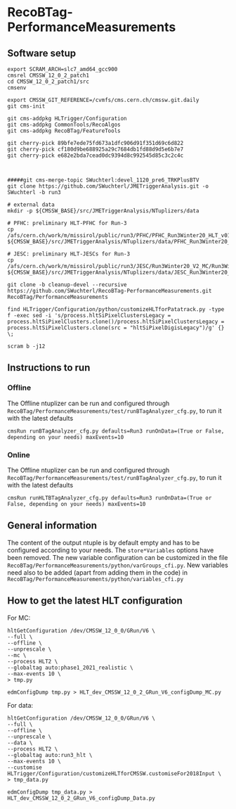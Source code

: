 # RecoBTag-PerformanceMeasurements

## Software setup

```
export SCRAM_ARCH=slc7_amd64_gcc900
cmsrel CMSSW_12_0_2_patch1
cd CMSSW_12_0_2_patch1/src
cmsenv

export CMSSW_GIT_REFERENCE=/cvmfs/cms.cern.ch/cmssw.git.daily
git cms-init

git cms-addpkg HLTrigger/Configuration
git cms-addpkg CommonTools/RecoAlgos
git cms-addpkg RecoBTag/FeatureTools

git cherry-pick 89bfe7ede75fd673a1dfc906d91f351d69c6d822
git cherry-pick cf180d9be688925a29c7684db1fd88d9d5e6b7e7
git cherry-pick e682e2bda7cead0dc9394d8c992545d85c3c2c4c



#####git cms-merge-topic SWuchterl:devel_1120_pre6_TRKPlusBTV
git clone https://github.com/SWuchterl/JMETriggerAnalysis.git -o SWuchterl -b run3

# external data
mkdir -p ${CMSSW_BASE}/src/JMETriggerAnalysis/NTuplizers/data

# PFHC: preliminary HLT-PFHC for Run-3
cp /afs/cern.ch/work/m/missirol/public/run3/PFHC/PFHC_Run3Winter20_HLT_v01.db ${CMSSW_BASE}/src/JMETriggerAnalysis/NTuplizers/data/PFHC_Run3Winter20_HLT_v01.db

# JESC: preliminary HLT-JESCs for Run-3
cp /afs/cern.ch/work/m/missirol/public/run3/JESC/Run3Winter20_V2_MC/Run3Winter20_V2_MC.db ${CMSSW_BASE}/src/JMETriggerAnalysis/NTuplizers/data/JESC_Run3Winter20_V2_MC.db

git clone -b cleanup-devel --recursive https://github.com/SWuchterl/RecoBTag-PerformanceMeasurements.git RecoBTag/PerformanceMeasurements

find HLTrigger/Configuration/python/customizeHLTforPatatrack.py -type f -exec sed -i 's/process.hltSiPixelClustersLegacy = process.hltSiPixelClusters.clone()/process.hltSiPixelClustersLegacy = process.hltSiPixelClusters.clone(src = "hltSiPixelDigisLegacy")/g' {} \;

scram b -j12

```

## Instructions to run
### Offline

The Offline ntuplizer can be run and configured through ```RecoBTag/PerformanceMeasurements/test/runBTagAnalyzer_cfg.py```, to run it with the latest defaults

```
cmsRun runBTagAnalyzer_cfg.py defaults=Run3 runOnData=(True or False, depending on your needs) maxEvents=10
```

### Online

The Offline ntuplizer can be run and configured through ```RecoBTag/PerformanceMeasurements/test/runBTagAnalyzer_cfg.py```, to run it with the latest defaults

```
cmsRun runHLTBTagAnalyzer_cfg.py defaults=Run3 runOnData=(True or False, depending on your needs) maxEvents=10
```

## General information

The content of the output ntuple is by default empty and has to be configured according to your needs. The ```store*Variables``` options have been removed.
The new variable configuration can be customized in the file ```RecoBTag/PerformanceMeasurements/python/varGroups_cfi.py```.
New variables need also to be added (apart from adding them in the code) in ```RecoBTag/PerformanceMeasurements/python/variables_cfi.py```


## How to get the latest HLT configuration
For MC:
```
hltGetConfiguration /dev/CMSSW_12_0_0/GRun/V6 \
--full \
--offline \
--unprescale \
--mc \
--process HLT2 \
--globaltag auto:phase1_2021_realistic \
--max-events 10 \
> tmp.py
```
```
edmConfigDump tmp.py > HLT_dev_CMSSW_12_0_2_GRun_V6_configDump_MC.py
```
For data:
```
hltGetConfiguration /dev/CMSSW_12_0_0/GRun/V6 \
--full \
--offline \
--unprescale \
--data \
--process HLT2 \
--globaltag auto:run3_hlt \
--max-events 10 \
--customise HLTrigger/Configuration/customizeHLTforCMSSW.customiseFor2018Input \
> tmp_data.py
```
```
edmConfigDump tmp_data.py > HLT_dev_CMSSW_12_0_2_GRun_V6_configDump_Data.py
```
